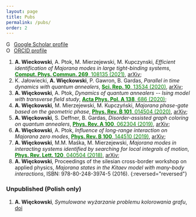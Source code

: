 ```yaml
---
layout: page
title: Pubs
permalink: /pubs/
order: 2
---
```


<div itemscope itemtype="https://schema.org/Person"><a itemprop="sameAs" content="https://scholar.google.com/citations?user=X9qrSQoAAAAJ&hl=pl" href="https://scholar.google.com/citations?user=X9qrSQoAAAAJ&hl=pl" target="orcid.widget" rel="me noopener noreferrer" style="vertical-align:top;"><img src="https://simpleicons.org/icons/googlescholar.svg" style="width:1em;margin-right:.5em;" alt="Google Scholar icon">Google Scholar profile</a>

<div itemscope itemtype="https://schema.org/Person"><a itemprop="sameAs" content="https://orcid.org/0000-0002-8113-4021" href="https://orcid.org/0000-0002-8113-4021" target="orcid.widget" rel="me noopener noreferrer" style="vertical-align:top;"><img src="https://orcid.org/sites/default/files/images/orcid_16x16.png" style="width:1em;margin-right:.5em;" alt="ORCID iD icon">ORCID profile</a>

1. **A. Wieckowski**, A. Ptok, M. Mierzejewski, M. Kupczynski, *Efficient identification of Majorana modes in large tight-binding systems*, [<span style="color:green">**Comput. Phys. Commun. 269**, 108135 (2021)</span>](https://doi.org/10.1016/j.cpc.2021.108135), [arXiv](https://arxiv.org/pdf/2006.10153.pdf); 
1. K. Jałowiecki, **A. Więckowski**, P. Gawron, B. Gardas, *Parallel in time dynamics with quantum annealers*, 
[<span style="color:green">**Sci. Rep. 10**, 13534 (2020)</span>](https://doi.org/10.1038/s41598-020-70017-x), 
[arXiv](https://arxiv.org/pdf/1909.04929.pdf);
1. **A. Więckowski**, A. Ptok, *Dynamics of quantum annealers -- Ising model with transverse field study*, 
[<span style="color:green">**Acta Phys. Pol. A 138**, 686 (2020)</span>](http://dx.doi.org/10.12693/APhysPolA.138.686);
1. **A. Więckowski**, M. Mierzejewski, M. Kupczyński, *Majorana phase-gate based on the geometric phase*,
[<span style="color:green">**Phys. Rev. B 101**, 014504 (2020)</span>](https://journals.aps.org/prb/abstract/10.1103/PhysRevB.101.014504),
[arXiv](https://arxiv.org/pdf/1909.10237.pdf);
1. **A. Więckowski**, S. Deffner, B. Gardas,
*Disorder-assisted graph coloring on quantum annealers*,
[<span style="color:green">**Phys. Rev. A 100**, 062304 (2019)</span>](https://journals.aps.org/pra/abstract/10.1103/PhysRevA.100.062304),
[arXiv](https://arxiv.org/pdf/1903.07056.pdf);
1. **A. Więckowski**, A. Ptok, *Influence of long-range interaction on Majorana zero modes*, 
[<span style="color:green">**Phys. Rev. B 100**, 144510 (2019)</span>](https://journals.aps.org/prb/abstract/10.1103/PhysRevB.100.144510), [arXiv](https://arxiv.org/pdf/1910.00872.pdf); 
1. **A. Więckowski**, M.M. Maśka, M. Mierzejewski, 
*Majorana modes in interacting systems identified by searching for local integrals of motion*, 
[<span style="color:green">**Phys. Rev. Lett. 120**, 040504 (2018)</span>](https://journals.aps.org/prl/abstract/10.1103/PhysRevLett.120.040504), [arXiv](https://arxiv.org/pdf/1707.08125.pdf);
1. **A. Więckowski**,
Proceedings of the silesian cross-border workshop on applied physics, *Majorana
states in the Kitaev model with many-body interactions*, ISBN: 978-80-248-3974-5 (2016).
{:reversed="reversed"}

### Unpublished (Polish only)

1. **A. Więckowski**, *Symulowane wyżarzanie problemu kolorowania grafu*, [doi](https://dx.doi.org/10.13140/RG.2.2.19302.16969)
